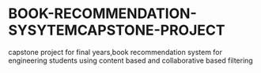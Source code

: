 # BOOK-RECOMMENDATION-SYSYTEMCAPSTONE-PROJECT
capstone project for final years,book recommendation system for engineering students using content based and collaborative based filtering 
